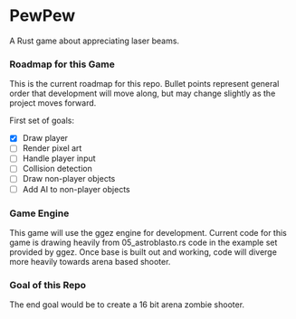 # PewPew
A Rust game about appreciating laser beams.

### Roadmap for this Game
This is the current roadmap for this repo. Bullet points represent general order
that development will move along, but may change slightly as the project moves
forward.

First set of goals:
- [x] Draw player
- [ ] Render pixel art
- [ ] Handle player input
- [ ] Collision detection
- [ ] Draw non-player objects
- [ ] Add AI to non-player objects

### Game Engine
This game will use the ggez engine for development. Current code for this game is drawing heavily from 05_astroblasto.rs code in the example set provided by ggez. Once base is built out and working, code will diverge more heavily towards arena based shooter.

### Goal of this Repo
The end goal would be to create a 16 bit arena zombie shooter.
